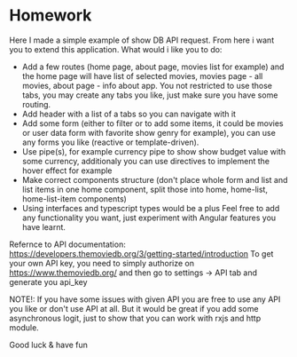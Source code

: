# Homework

Here I made a simple example of show DB API request. From here i want you to extend this application. What would i like
you to do:

- Add a few routes (home page, about page, movies list for example) and the home page will have list of selected movies,
  movies page - all movies, about page - info about app. You not restricted to use those tabs, you may create any tabs
  you like, just make sure you have some routing.
- Add header with a list of a tabs so you can navigate with it
- Add some form (either to filter or to add some items, it could be movies or user data form with favorite show genrу
  for example), you can use any forms you like (reactive or template-driven).
- Use pipe(s), for example currency pipe to show show budget value with some currency, additionaly you can use
  directives to implement the hover effect for example
- Make correct components structure (don't place whole form and list and list items in one home component, split those
  into home, home-list, home-list-item components)
- Using interfaces and typescript types would be a plus Feel free to add any functionality you want, just experiment
  with Angular features you have learnt.

Refernce to API documentation: https://developers.themoviedb.org/3/getting-started/introduction
To get your own API key, you need to simply authorize on https://www.themoviedb.org/ and then go to settings -> API tab
and generate you api_key

NOTE!: If you have some issues with given API you are free to use any API you like or don't use API at all. But it would
be great if you add some asynchronous logit, just to show that you can work with rxjs and http module.

Good luck & have fun
